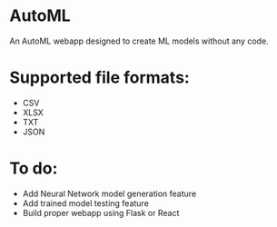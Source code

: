 # AutoML
An AutoML webapp designed to create ML models without any code.

# Supported file formats:
- CSV
- XLSX
- TXT
- JSON

# To do:
- Add Neural Network model generation feature
- Add trained model testing feature
- Build proper webapp using Flask or React

